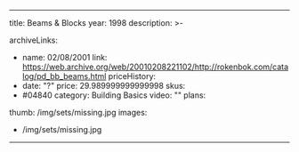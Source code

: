 
---
title: Beams & Blocks
year: 1998
description: >-
  
archiveLinks:
  - name: 02/08/2001
    link: https://web.archive.org/web/20010208221102/http://rokenbok.com/catalog/pd_bb_beams.html
priceHistory:
  - date: "?"
    price: 29.989999999999998
skus:
  - #04840
category: Building Basics
video: ""
plans:

thumb: /img/sets/missing.jpg
images:
  -  /img/sets/missing.jpg
---
